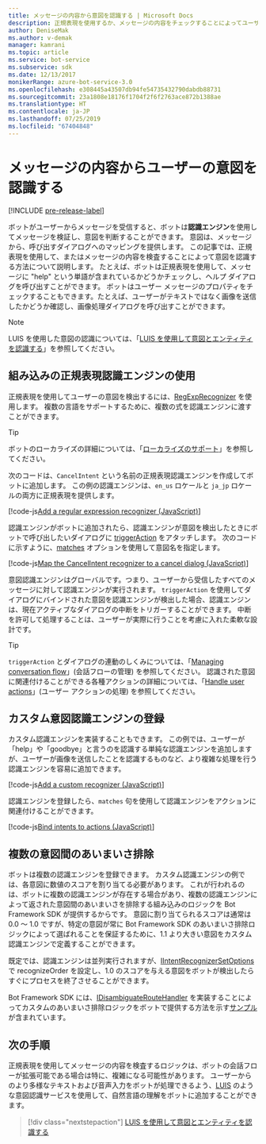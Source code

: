 ```yaml
---
title: メッセージの内容から意図を認識する | Microsoft Docs
description: 正規表現を使用するか、メッセージの内容をチェックすることによってユーザーの意図を認識する方法について説明します。
author: DeniseMak
ms.author: v-demak
manager: kamrani
ms.topic: article
ms.service: bot-service
ms.subservice: sdk
ms.date: 12/13/2017
monikerRange: azure-bot-service-3.0
ms.openlocfilehash: e308445a43507db94fe54735432790dabdb88731
ms.sourcegitcommit: 23a1808e18176f1704f2f6f2763ace872b1388ae
ms.translationtype: HT
ms.contentlocale: ja-JP
ms.lasthandoff: 07/25/2019
ms.locfileid: "67404848"
---
```

# <a name="recognize-user-intent-from-message-content"></a>メッセージの内容からユーザーの意図を認識する

[!INCLUDE [pre-release-label](../includes/pre-release-label-v3.md)]

ボットがユーザーからメッセージを受信すると、ボットは**認識エンジン**を使用してメッセージを検証し、意図を判断することができます。 意図は、メッセージから、呼び出すダイアログへのマッピングを提供します。 この記事では、正規表現を使用して、またはメッセージの内容を検査することによって意図を認識する方法について説明します。 たとえば、ボットは正規表現を使用して、メッセージに "help" という単語が含まれているかどうかチェックし、ヘルプ ダイアログを呼び出すことができます。 ボットはユーザー メッセージのプロパティをチェックすることもできます。たとえば、ユーザーがテキストではなく画像を送信したかどうか確認し、画像処理ダイアログを呼び出すことができます。 

> [!NOTE]
> LUIS を使用した意図の認識については、「[LUIS を使用して意図とエンティティを認識する](bot-builder-nodejs-recognize-intent-luis.md)」を参照してください。 


## <a name="use-the-built-in-regular-expression-recognizer"></a>組み込みの正規表現認識エンジンの使用
正規表現を使用してユーザーの意図を検出するには、[RegExpRecognizer][RegExpRecognizer] を使用します。 複数の言語をサポートするために、複数の式を認識エンジンに渡すことができます。 

> [!TIP]
> ボットのローカライズの詳細については、「[ローカライズのサポート](bot-builder-nodejs-localization.md)」を参照してください。

次のコードは、`CancelIntent` という名前の正規表現認識エンジンを作成してボットに追加します。 この例の認識エンジンは、`en_us` ロケールと `ja_jp` ロケールの両方に正規表現を提供します。 

[!code-js[Add a regular expression recognizer (JavaScript)](../includes/code/node-regex-recognizer.js#addRegexRecognizer)]

認識エンジンがボットに追加されたら、認識エンジンが意図を検出したときにボットで呼び出したいダイアログに [triggerAction][triggerAction] をアタッチします。 次のコードに示すように、[matches][matches] オプションを使用して意図名を指定します。

[!code-js[Map the CancelIntent recognizer to a cancel dialog (JavaScript)](../includes/code/node-regex-recognizer.js#bindCancelDialogToRegexRecognizer)]

意図認識エンジンはグローバルです。つまり、ユーザーから受信したすべてのメッセージに対して認識エンジンが実行されます。 `triggerAction` を使用してダイアログにバインドされた意図を認識エンジンが検出した場合、認識エンジンは、現在アクティブなダイアログの中断をトリガーすることができます。 中断を許可して処理することは、ユーザーが実際に行うことを考慮に入れた柔軟な設計です。

> [!TIP] 
> `triggerAction` とダイアログの連動のしくみについては、「[Managing conversation flow](bot-builder-nodejs-manage-conversation-flow.md)」(会話フローの管理) を参照してください。 認識された意図に関連付けることができる各種アクションの詳細については、「[Handle user actions](bot-builder-nodejs-dialog-actions.md)」(ユーザー アクションの処理) を参照してください。

## <a name="register-a-custom-intent-recognizer"></a>カスタム意図認識エンジンの登録
カスタム認識エンジンを実装することもできます。 この例では、ユーザーが「help」や「goodbye」と言うのを認識する単純な認識エンジンを追加しますが、ユーザーが画像を送信したことを認識するものなど、より複雑な処理を行う認識エンジンを容易に追加できます。 


[!code-js[Add a custom recognizer (JavaScript)](../includes/code/node-howto-recognize-intent.js#addCustomRecognizer)]

認識エンジンを登録したら、`matches` 句を使用して認識エンジンをアクションに関連付けることができます。

[!code-js[Bind intents to actions (JavaScript)](../includes/code/node-howto-recognize-intent.js#bindIntentsToActions)]

## <a name="disambiguate-between-multiple-intents"></a>複数の意図間のあいまいさ排除

ボットは複数の認識エンジンを登録できます。 カスタム認識エンジンの例では、各意図に数値のスコアを割り当てる必要があります。 これが行われるのは、ボットに複数の認識エンジンが存在する場合があり、複数の認識エンジンによって返された意図間のあいまいさを排除する組み込みのロジックを Bot Framework SDK が提供するからです。 意図に割り当てられるスコアは通常は 0.0 ～ 1.0 ですが、特定の意図が常に Bot Framework SDK のあいまいさ排除ロジックによって選ばれることを保証するために、1.1 より大きい意図をカスタム認識エンジンで定義することができます。 

既定では、認識エンジンは並列実行されますが、[IIntentRecognizerSetOptions][IntentRecognizerSetOptions] で recognizeOrder を設定し、1.0 のスコアを与える意図をボットが検出したらすぐにプロセスを終了させることができます。

Bot Framework SDK には、[IDisambiguateRouteHandler][IDisambiguateRouteHandler] を実装することによってカスタムのあいまいさ排除ロジックをボットで提供する方法を示す[サンプル][DisambiguationSample]が含まれています。

## <a name="next-steps"></a>次の手順
正規表現を使用してメッセージの内容を検査するロジックは、ボットの会話フローが拡張可能である場合は特に、複雑になる可能性があります。 ユーザーからのより多様なテキストおよび音声入力をボットが処理できるよう、[LUIS][LUIS] のような意図認識サービスを使用して、自然言語の理解をボットに追加することができます。

> [!div class="nextstepaction"]
> [LUIS を使用して意図とエンティティを認識する](bot-builder-nodejs-recognize-intent-luis.md)


[LUIS]: https://www.luis.ai/

[triggerAction]: https://docs.botframework.com/node/builder/chat-reference/classes/_botbuilder_d_.dialog.html#triggeraction

[matches]: https://docs.botframework.com/node/builder/chat-reference/interfaces/_botbuilder_d_.itriggeractionoptions.html#matches

[node-js-bot-how-to]: bot-builder-nodejs-recognize-intent-luis.md

[LUISAzureDocs]: /azure/cognitive-services/LUIS/Home

[IMessage]: http://docs.botframework.com/node/builder/chat-reference/interfaces/_botbuilder_d_.imessage

[IntentRecognizerSetOptions]: https://docs.botframework.com/node/builder/chat-reference/interfaces/_botbuilder_d_.iintentrecognizersetoptions.html

[LuisRecognizer]: https://docs.botframework.com/node/builder/chat-reference/classes/_botbuilder_d_.luisrecognizer

[LUISSample]: https://aka.ms/v3-js-luisSample

[LUISConcepts]: https://docs.botframework.com/node/builder/guides/understanding-natural-language/

[DisambiguationSample]: https://aka.ms/v3-js-onDisambiguateRoute

[IDisambiguateRouteHandler]: https://docs.botframework.com/node/builder/chat-reference/interfaces/_botbuilder_d_.idisambiguateroutehandler.html

[RegExpRecognizer]: https://docs.botframework.com/node/builder/chat-reference/classes/_botbuilder_d_.regexprecognizer.html

[AlarmBot]: https://aka.ms/v3-js-luisSample

